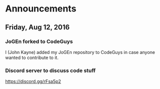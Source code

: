 # Announcements

## Friday, Aug 12, 2016
### JoGEn forked to CodeGuys
I (John Kayne) added my JoGEn repository to CodeGuys in case anyone wanted to contribute to it.

### Discord server to discuss code stuff
https://discord.gg/rFsa5p2
